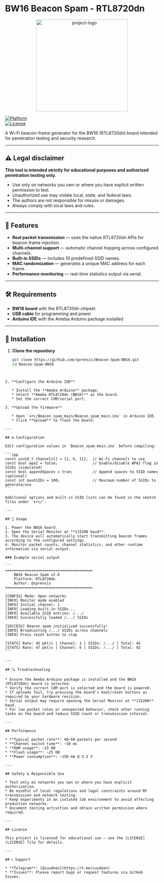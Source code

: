 # BW16 Beacon Spam - RTL8720dn

<p align="center">
  <img alt="project-logo" width="300" src="https://i.ibb.co/Q7gSf0FT/project-image.png">
</p>

[![Platform](https://img.shields.io/badge/Platform-BW16%20RTL8720dn-blue.svg)](https://www.amebaiot.com/en/amebad-bw16/)  
[![License](https://img.shields.io/badge/License-Educational-red.svg)](LICENSE)

A Wi-Fi beacon-frame generator for the BW16 (RTL8720dn) board intended for penetration testing and security research.

---

## ⚠️ Legal disclaimer

**This tool is intended strictly for educational purposes and authorized penetration testing only.**

- Use only on networks you own or where you have explicit written permission to test.  
- Unauthorized use may violate local, state, and federal laws.  
- The authors are not responsible for misuse or damages.  
- Always comply with local laws and rules.

---

## 🎯 Features

- **Real packet transmission** — uses the native RTL8720dn APIs for beacon frame injection.  
- **Multi-channel support** — automatic channel hopping across configured channels.  
- **Built-in SSIDs** — includes 10 predefined SSID names.  
- **MAC randomization** — generates a unique MAC address for each frame.  
- **Performance monitoring** — real-time statistics output via serial.

---

## 🛠️ Requirements

- **BW16 board** with the RTL8720dn chipset  
- **USB cable** for programming and power  
- **Arduino IDE** with the Ameba Arduino package installed

---

## 🚀 Installation

1. **Clone the repository**
   ```bash
   git clone https://github.com/sprensis/Beacon-Spam-BW16.git
   cd Beacon-Spam-BW16
````


2. **Configure the Arduino IDE**

   * Install the **Ameba Arduino** package.
   * Select **Ameba RTL8720dn (BW16)** as the board.
   * Set the correct COM/serial port.

3. **Upload the firmware**

   * Open `src/Beacon_spam_main/Beacon_spam_main.ino` in Arduino IDE.
   * Click **Upload** to flash the board.

---

## ⚙️ Configuration

Edit configuration values in `Beacon_spam_main.ino` before compiling:

```cpp
const uint8_t channels[] = {1, 6, 11};  // Wi-Fi channels to use
const bool wpa2 = false;                // Enable/disable WPA2 flag in SSIDs (simulated)
const bool appendSpaces = true;         // Append spaces to SSID names (optional)
const int maxSSIDs = 100;               // Maximum number of SSIDs to generate/use
```

Additional options and built-in SSID lists can be found in the sketch files under `src/`.

---

## 🔧 Usage

1. Power the BW16 board.
2. Open the Serial Monitor at **115200 baud**.
3. The device will automatically start transmitting beacon frames according to the configured settings.
4. Monitor packet counts, channel statistics, and other runtime information via serial output.

### Example serial output

```
========================================
    BW16 Beacon Spam v2.0
    Platform: RTL8720dn
    Author: @sprensis
========================================

[CONFIG] Mode: Open networks
[INFO] Monitor mode enabled
[INFO] Initial channel: 1
[INFO] Loading built-in SSIDs...
[INFO] Available SSID entries: /.../
[INFO] Successfully loaded /.../ SSIDs

[SUCCESS] Beacon spam initialized successfully!
[INFO] Broadcasting /.../ SSIDs across channels
[INFO] Press reset button to stop

[STATS] Rate: 45 pkt/s | Channel: 1 | SSIDs: /.../ | Total: 45
[STATS] Rate: 47 pkt/s | Channel: 6 | SSIDs: /.../ | Total: 92
```

---

## 🔍 Troubleshooting

* Ensure the Ameba Arduino package is installed and the BW16 (RTL8720dn) board is selected.
* Verify the correct COM port is selected and the board is powered.
* If uploads fail, try pressing the board’s boot/reset buttons as required by your hardware revision.
* Serial output may require opening the Serial Monitor at **115200** baud.
* For low packet rates or unexpected behavior, check other running tasks on the board and reduce SSID count or transmission interval.

---

## Performance

* **Typical packet rate**: 40–50 packets per second
* **Channel switch time**: ~10 ms
* **RAM usage**: ~15 KB
* **Flash usage**: ~25 KB
* **Power consumption**: ~150 mA @ 3.3 V

---

## Safety & Responsible Use

* Test only on networks you own or where you have explicit authorization.
* Be mindful of local regulations and legal constraints around RF transmission and network testing.
* Keep experiments in an isolated lab environment to avoid affecting production networks.
* Document testing activities and obtain written permission where required.

---

## License

This project is licensed for educational use — see the [LICENSE](LICENSE) file for details.

---

## 📞 Support

* **Telegram**: [@cuudeen](https://t.me/сuudeen)
* **Issues**: Please report bugs or request features via GitHub Issues.

